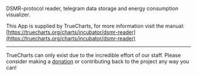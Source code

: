 DSMR-protocol reader, telegram data storage and energy consumption visualizer.

This App is supplied by TrueCharts, for more information visit the manual: [https://truecharts.org/charts/incubator/dsmr-reader](https://truecharts.org/charts/incubator/dsmr-reader)

---

TrueCharts can only exist due to the incredible effort of our staff.
Please consider making a [donation](https://truecharts.org/sponsor) or contributing back to the project any way you can!
